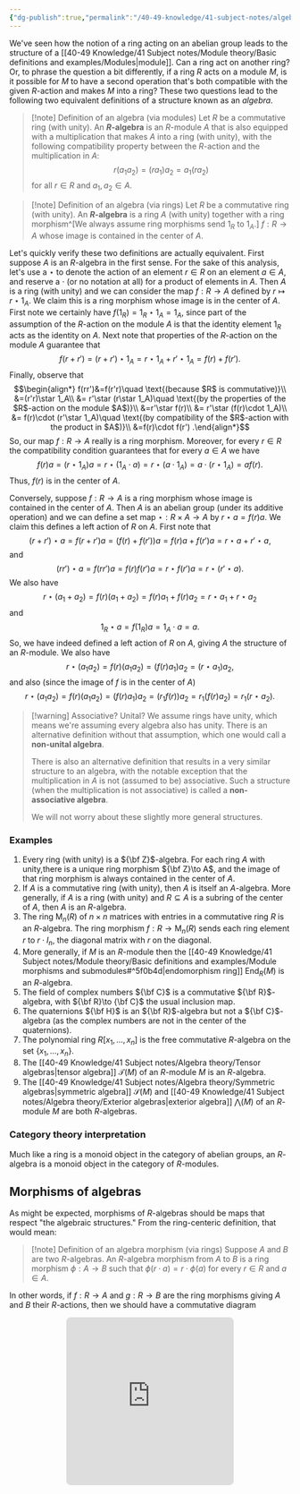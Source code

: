 ```yaml
---
{"dg-publish":true,"permalink":"/40-49-knowledge/41-subject-notes/algebra-theory/algebras/","tags":["algebra_theory"],"updated":"2024-07-21T19:21:03-07:00"}
---
```


We've seen how the notion of a ring acting on an abelian group leads to the structure of a [[40-49 Knowledge/41 Subject notes/Module theory/Basic definitions and examples/Modules\|module]]. Can a ring act on another ring? Or, to phrase the question a bit differently, if a ring $R$ acts on a module $M$, is it possible for $M$ to have a second operation that's both compatible with the given $R$-action and makes $M$ into a ring? These two questions lead to the following two equivalent definitions of a structure known as an *algebra*.

>[!note] Definition of an algebra (via modules)
>Let $R$ be a commutative ring (with unity). An **$R$-algebra** is an $R$-module $A$ that is also equipped with a multiplication that makes $A$ into a ring (with unity), with the following compatibility property between the $R$-action and the multiplication in $A$:
>$$r(a_1a_2) = (ra_1)a_2 = a_1(ra_2)$$
>for all $r\in R$ and $a_1, a_2\in A$.

>[!note] Definition of an algebra (via rings)
>Let $R$ be a commutative ring (with unity). An **$R$-algebra** is a ring $A$ (with unity) together with a ring morphism^[We always assume ring morphisms send $1_R$ to $1_A$.] $f:R\to A$ whose image is contained in the center of $A$.

Let's quickly verify these two definitions are actually equivalent. First suppose $A$ is an $R$-algebra in the first sense. For the sake of this analysis, let's use a $\star$ to denote the action of an element $r\in R$ on an element $a\in A$, and reserve a $\cdot$ (or no notation at all) for a product of elements in $A$. Then $A$ is a ring (with unity) and we can consider the map $f:R\to A$ defined by $r\mapsto r\star 1_A$. We claim this is a ring morphism whose image is in the center of $A$. First note we certainly have $f(1_R)=1_R\star 1_A = 1_A$, since part of the assumption of the $R$-action on the module $A$ is that the identity element $1_R$ acts as the identity on $A$. Next note that properties of the $R$-action on the module $A$ guarantee that
$$f(r+r')=(r+r')\star 1_A = r\star 1_A+r'\star 1_A = f(r)+f(r').$$
Finally, observe that
$$\begin{align*}
f(rr')&=f(r'r)\quad \text{(because $R$ is commutative)}\\
&=(r'r)\star 1_A\\
&= r'\star (r\star 1_A)\quad \text{(by the properties of the $R$-action on the module $A$)}\\
&=r'\star f(r)\\
&= r'\star (f(r)\cdot 1_A)\\
&= f(r)\cdot (r'\star 1_A)\quad \text{(by compatibility of the $R$-action with the product in $A$)}\\
&=f(r)\cdot f(r')
.\end{align*}$$
So, our map $f:R\to A$ really is a ring morphism. Moreover, for every $r\in R$ the compatibility condition guarantees that for every $a\in A$ we have
$$f(r)a = (r\star 1_A)a = r\star (1_A\cdot a) = r\star (a\cdot 1_A) = a\cdot (r\star 1_A)=af(r).$$
Thus, $f(r)$ is in the center of $A$.

Conversely, suppose $f:R\to A$ is a ring morphism whose image is contained in the center of $A$. Then $A$ is an abelian group (under its additive operation) and we can define a set map $\star:R\times A\to A$ by $r\star a = f(r)a$. We claim this defines a left action of $R$ on $A$. First note that
$$(r+r')\star a = f(r+r')a = (f(r)+f(r'))a = f(r)a+f(r')a=r\star a+r'\star a,$$
and
$$(rr')\star a = f(rr')a = f(r)f(r')a=r\star f(r')a = r\star (r'\star a).$$
We also have
$$r\star (a_1+a_2)=f(r)(a_1+a_2)=f(r)a_1+f(r)a_2=r\star a_1+r\star a_2$$
and
$$1_R\star a = f(1_R)a=1_A\cdot a = a.$$
So, we have indeed defined a left action of $R$ on $A$, giving $A$ the structure of an $R$-module. We also have
$$r\star (a_1a_2) = f(r)(a_1a_2) = (f(r)a_1)a_2=(r\star a_1)a_2,$$
and also (since the image of $f$ is in the center of $A$)
$$r\star (a_1a_2)=f(r)(a_1a_2)=(f(r)a_1)a_2=(r_1f(r))a_2=r_1(f(r)a_2)=r_1(r\star a_2).$$


>[!warning] Associative? Unital?
>We assume rings have unity, which means we're assuming every algebra also has unity. There is an alternative definition without that assumption, which one would call a **non-unital algebra**.
>
>There is also an alternative definition that results in a very similar structure to an algebra, with the notable exception that the multiplication in $A$ is not (assumed to be) associative. Such a structure (when the multiplication is not associative) is called a **non-associative algebra**.
>
>We will not worry about these slightly more general structures.

### Examples

1. Every ring (with unity) is a ${\bf Z}$-algebra. For each ring $A$ with unity,there is a unique ring morphism ${\bf Z}\to A$, and the image of that ring morphism is always contained in the center of $A$.
2. If $A$ is a commutative ring (with unity), then $A$ is itself an $A$-algebra. More generally, if $A$ is a ring (with unity) and $R\subseteq A$ is a subring of the center of $A$, then $A$ is an $R$-algebra.
3. The ring $\operatorname{M}_n(R)$ of $n\times n$ matrices with entries in a commutative ring $R$ is an $R$-algebra. The ring morphism $f:R\to \operatorname{M}_n(R)$ sends each ring element $r$ to $r\cdot I_n$, the diagonal matrix with $r$ on the diagonal.
4. More generally, if $M$ is an $R$-module then the [[40-49 Knowledge/41 Subject notes/Module theory/Basic definitions and examples/Module morphisms and submodules#^5f0b4d\|endomorphism ring]] $\operatorname{End}_R(M)$ is an $R$-algebra.
5. The field of complex numbers ${\bf C}$ is a commutative ${\bf R}$-algebra, with ${\bf R}\to {\bf C}$ the usual inclusion map.
6. The quaternions ${\bf H}$ is an ${\bf R}$-algebra but not a ${\bf C}$-algebra (as the complex numbers are not in the center of the quaternions).
7. The polynomial ring $R[x_1,\ldots , x_n]$ is the free commutative $R$-algebra on the set $\{x_1,\ldots, x_n\}$.
8. The [[40-49 Knowledge/41 Subject notes/Algebra theory/Tensor algebras\|tensor algebra]] $\mathcal{T}(M)$ of an $R$-module $M$ is an $R$-algebra.
9. The [[40-49 Knowledge/41 Subject notes/Algebra theory/Symmetric algebras\|symmetric algebra]] $\mathcal{S}(M)$ and [[40-49 Knowledge/41 Subject notes/Algebra theory/Exterior algebras\|exterior algebra]] $\bigwedge (M)$ of an $R$-module $M$ are both $R$-algebras.

### Category theory interpretation

Much like a ring is a monoid object in the category of abelian groups, an $R$-algebra is a monoid object in the category of $R$-modules.

## Morphisms of algebras

As might be expected, morphisms of $R$-algebras should be maps that respect "the algebraic structures." From the ring-centeric definition, that would mean:

>[!note] Definition of an algebra morphism (via rings)
>Suppose $A$ and $B$ are two $R$-algebras. An $R$-algebra morphism from $A$ to $B$ is a ring morphism $\phi:A\to B$ such that $\phi(r\cdot a)=r\cdot \phi(a)$ for every $r\in R$ and $a\in A$.

In other words, if $f:R\to A$ and $g:R\to B$ are the ring morphisms giving $A$ and $B$ their $R$-actions, then we should have a commutative diagram
<iframe class="quiver-embed" src="https://q.uiver.app/#q=WzAsMyxbMCwwLCJBIl0sWzIsMCwiQiJdLFsxLDEsIlIiXSxbMiwwLCJmIl0sWzIsMSwiZyIsMl0sWzAsMSwiXFxwaGkiXV0=&embed" width="300" height="300" style="border-radius: 8px; border: none; display: block; margin: auto"></iframe>
